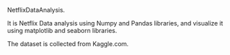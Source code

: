 NetflixDataAnalysis.

It is Netflix Data analysis using Numpy and Pandas libraries, and visualize it using matplotlib and seaborn libraries. 

The dataset is collected from Kaggle.com.

